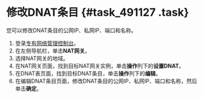 # 修改DNAT条目 {#task_491127 .task}

您可以修改DNAT条目的公网IP、私网IP、端口和名称。

1.  登录[专有网络管理控制台](https://vpcnext.console.aliyun.com/nat/)。
2.  在左侧导航栏，单击**NAT网关**。
3.  选择NAT网关的地域。
4.   在NAT网关页面，找到目标NAT网关实例，单击**操作**列下的**设置DNAT**。 
5.   在DNAT表页面，找到目标DNAT条目，单击**操作**列下的**编辑**。 
6.   在编辑DNAT条目页面，修改DNAT条目的公网IP、私网IP、端口和名称，然后单击**确定**。 

